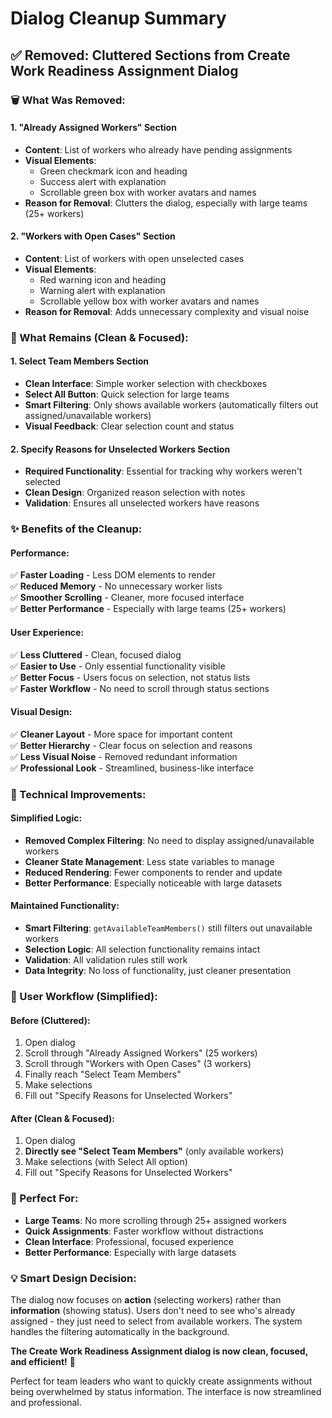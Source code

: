 # Dialog Cleanup Summary

## ✅ **Removed: Cluttered Sections from Create Work Readiness Assignment Dialog**

### **🗑️ What Was Removed:**

#### **1. "Already Assigned Workers" Section**
- **Content**: List of workers who already have pending assignments
- **Visual Elements**: 
  - Green checkmark icon and heading
  - Success alert with explanation
  - Scrollable green box with worker avatars and names
- **Reason for Removal**: Clutters the dialog, especially with large teams (25+ workers)

#### **2. "Workers with Open Cases" Section**
- **Content**: List of workers with open unselected cases
- **Visual Elements**:
  - Red warning icon and heading  
  - Warning alert with explanation
  - Scrollable yellow box with worker avatars and names
- **Reason for Removal**: Adds unnecessary complexity and visual noise

### **🎯 What Remains (Clean & Focused):**

#### **1. Select Team Members Section**
- **Clean Interface**: Simple worker selection with checkboxes
- **Select All Button**: Quick selection for large teams
- **Smart Filtering**: Only shows available workers (automatically filters out assigned/unavailable workers)
- **Visual Feedback**: Clear selection count and status

#### **2. Specify Reasons for Unselected Workers Section**
- **Required Functionality**: Essential for tracking why workers weren't selected
- **Clean Design**: Organized reason selection with notes
- **Validation**: Ensures all unselected workers have reasons

### **✨ Benefits of the Cleanup:**

#### **Performance:**
✅ **Faster Loading** - Less DOM elements to render  
✅ **Reduced Memory** - No unnecessary worker lists  
✅ **Smoother Scrolling** - Cleaner, more focused interface  
✅ **Better Performance** - Especially with large teams (25+ workers)  

#### **User Experience:**
✅ **Less Cluttered** - Clean, focused dialog  
✅ **Easier to Use** - Only essential functionality visible  
✅ **Better Focus** - Users focus on selection, not status lists  
✅ **Faster Workflow** - No need to scroll through status sections  

#### **Visual Design:**
✅ **Cleaner Layout** - More space for important content  
✅ **Better Hierarchy** - Clear focus on selection and reasons  
✅ **Less Visual Noise** - Removed redundant information  
✅ **Professional Look** - Streamlined, business-like interface  

### **🔧 Technical Improvements:**

#### **Simplified Logic:**
- **Removed Complex Filtering**: No need to display assigned/unavailable workers
- **Cleaner State Management**: Less state variables to manage
- **Reduced Rendering**: Fewer components to render and update
- **Better Performance**: Especially noticeable with large datasets

#### **Maintained Functionality:**
- **Smart Filtering**: `getAvailableTeamMembers()` still filters out unavailable workers
- **Selection Logic**: All selection functionality remains intact
- **Validation**: All validation rules still work
- **Data Integrity**: No loss of functionality, just cleaner presentation

### **📱 User Workflow (Simplified):**

#### **Before (Cluttered):**
1. Open dialog
2. Scroll through "Already Assigned Workers" (25 workers)
3. Scroll through "Workers with Open Cases" (3 workers)  
4. Finally reach "Select Team Members"
5. Make selections
6. Fill out "Specify Reasons for Unselected Workers"

#### **After (Clean & Focused):**
1. Open dialog
2. **Directly see "Select Team Members"** (only available workers)
3. Make selections (with Select All option)
4. Fill out "Specify Reasons for Unselected Workers"

### **🎯 Perfect For:**
- **Large Teams**: No more scrolling through 25+ assigned workers
- **Quick Assignments**: Faster workflow without distractions
- **Clean Interface**: Professional, focused experience
- **Better Performance**: Especially with large datasets

### **💡 Smart Design Decision:**
The dialog now focuses on **action** (selecting workers) rather than **information** (showing status). Users don't need to see who's already assigned - they just need to select from available workers. The system handles the filtering automatically in the background.

**The Create Work Readiness Assignment dialog is now clean, focused, and efficient!** 🎯

Perfect for team leaders who want to quickly create assignments without being overwhelmed by status information. The interface is now streamlined and professional.






